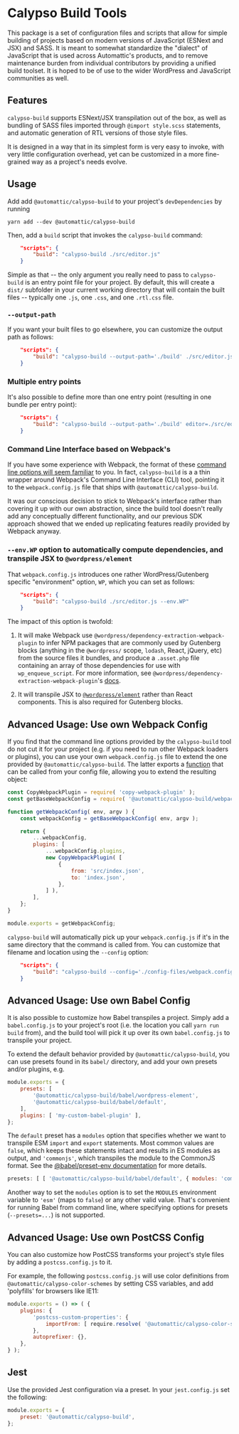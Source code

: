 # Calypso Build Tools

This package is a set of configuration files and scripts that allow for simple building of projects based on modern versions of JavaScript (ESNext and JSX) and SASS. It is meant to somewhat standardize the "dialect" of JavaScript that is used across Automattic's products, and to remove maintenance burden from individual contributors by providing a unified build toolset. It is hoped to be of use to the wider WordPress and JavaScript communities as well.

## Features

`calypso-build` supports ESNext/JSX transpilation out of the box, as well as bundling of SASS files imported through `@import style.scss` statements, and automatic generation of RTL versions of those style files.

It is designed in a way that in its simplest form is very easy to invoke, with very little configuration overhead, yet can be customized in a more fine-grained way as a project's needs evolve.

## Usage

Add add `@automattic/calypso-build` to your project's `devDependencies` by running

```
yarn add --dev @automattic/calypso-build
```

Then, add a `build` script that invokes the `calypso-build` command:

```json
	"scripts": {
		"build": "calypso-build ./src/editor.js"
	}
```

Simple as that -- the only argument you really need to pass to `calypso-build` is an entry point file for your project. By default, this will create a `dist/` subfolder in your current working directory that will contain the built files -- typically one `.js`, one `.css`, and one `.rtl.css` file.

### `--output-path`

If you want your built files to go elsewhere, you can customize the output path as follows:

```json
	"scripts": {
		"build": "calypso-build --output-path='./build' ./src/editor.js"
	}
```

### Multiple entry points

It's also possible to define more than one entry point (resulting in one bundle per entry point):

```json
	"scripts": {
		"build": "calypso-build --output-path='./build' editor=./src/editor.js view=./src/view.js"
	}
```

### Command Line Interface based on Webpack's

If you have some experience with Webpack, the format of these [command line options will seem familiar](https://webpack.js.org/api/cli/) to you. In fact, `calypso-build` is a a thin wrapper around Webpack's Command Line Interface (CLI) tool, pointing it to the `webpack.config.js` file that ships with `@automattic/calypso-build`.

It was our conscious decision to stick to Webpack's interface rather than covering it up with our own abstraction, since the build tool doesn't really add any conceptually different functionality, and our previous SDK approach showed that we ended up replicating features readily provided by Webpack anyway.

### `--env.WP` option to automatically compute dependencies, and transpile JSX to `@wordpress/element`

That `webpack.config.js` introduces one rather WordPress/Gutenberg specific "environment" option, `WP`, which you can set as follows:

```json
	"scripts": {
		"build": "calypso-build ./src/editor.js --env.WP"
	}
```

The impact of this option is twofold:

1. It will make Webpack use `@wordpress/dependency-extraction-webpack-plugin` to infer NPM packages that are commonly used by Gutenberg blocks (anything in the `@wordpress/` scope, `lodash`, React, jQuery, etc) from the source files it bundles, and produce a `.asset.php` file containing an array of those dependencies for use with `wp_enqueue_script`. For more information, see `@wordpress/dependency-extraction-webpack-plugin`'s [docs](https://developer.wordpress.org/block-editor/packages/packages-dependency-extraction-webpack-plugin/).

2. It will transpile JSX to [`@wordpress/element`](https://www.npmjs.com/package/@wordpress/element) rather than React components. This is also required for Gutenberg blocks.

## Advanced Usage: Use own Webpack Config

If you find that the command line options provided by the `calypso-build` tool do not cut it for your project (e.g. if you need to run other Webpack loaders or plugins), you can use your own `webpack.config.js` file to extend the one provided by `@automattic/calypso-build`. The latter exports a [function](https://webpack.js.org/configuration/configuration-types#exporting-a-function) that can be called from your config file, allowing you to extend the resulting object:

```js
const CopyWebpackPlugin = require( 'copy-webpack-plugin' );
const getBaseWebpackConfig = require( '@automattic/calypso-build/webpack.config.js' );

function getWebpackConfig( env, argv ) {
	const webpackConfig = getBaseWebpackConfig( env, argv );

	return {
		...webpackConfig,
		plugins: [
			...webpackConfig.plugins,
			new CopyWebpackPlugin( [
				{
					from: 'src/index.json',
					to: 'index.json',
				},
			] ),
		],
	};
}

module.exports = getWebpackConfig;
```

`calypso-build` will automatically pick up your `webpack.config.js` if it's in the same directory that the command is called from. You can customize that filename and location using the `--config` option:

```json
	"scripts": {
		"build": "calypso-build --config='./config-files/webpack.config.js' ./src/editor.js"
	}
```

## Advanced Usage: Use own Babel Config

It is also possible to customize how Babel transpiles a project. Simply add a `babel.config.js` to your project's root (i.e. the location you call `yarn run build` from), and the build tool will pick it up over its own `babel.config.js` to transpile your project.

To extend the default behavior provided by `@automattic/calypso-build`, you can use presets found in its `babel/` directory, and add your own presets and/or plugins, e.g.

```js
module.exports = {
	presets: [
		'@automattic/calypso-build/babel/wordpress-element',
		'@automattic/calypso-build/babel/default',
	],
	plugins: [ 'my-custom-babel-plugin' ],
};
```

The `default` preset has a `modules` option that specifies whether we want to transpile ESM `import` and `export` statements. Most common values are `false`, which keeps these statements intact and results in ES modules as output, and `'commonjs'`, which transpiles the module to the CommonJS format. See the [@babel/preset-env documentation](https://babeljs.io/docs/en/babel-preset-env#modules) for more details.

```js
presets: [ [ '@automattic/calypso-build/babel/default', { modules: 'commonjs' } ] ];
```

Another way to set the `modules` option is to set the `MODULES` environment variable to `'esm'` (maps to `false`) or any other valid value. That's convenient for running Babel from command line, where specifying options for presets (`--presets=...`) is not supported.

## Advanced Usage: Use own PostCSS Config

You can also customize how PostCSS transforms your project's style files by adding a `postcss.config.js` to it.

For example, the following `postcss.config.js` will use color definitions from `@automattic/calypso-color-schemes` by setting CSS variables, and add 'polyfills' for browsers like IE11:

```js
module.exports = () => ( {
	plugins: {
		'postcss-custom-properties': {
			importFrom: [ require.resolve( '@automattic/calypso-color-schemes' ) ],
		},
		autoprefixer: {},
	},
} );
```

## Jest

Use the provided Jest configuration via a preset. In your `jest.config.js` set the following:

```js
module.exports = {
	preset: '@automattic/calypso-build',
};
```
